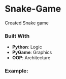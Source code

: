 # Snake-Game
Created Snake game

### Built With
- **Python**: Logic
- **PyGame**: Graphics
- **OOP**: Architecture

### Example:
